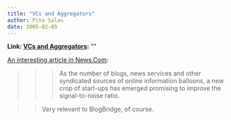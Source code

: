 ```yaml
---
title: "VCs and Aggregators"
author: Pito Salas
date: 2005-02-05
---
```


**Link: [VCs and Aggregators](None):** ""

[An interesting article in
News.Com](<http://news.com.com/RSS+feeds+attract+venture+dollars/2100-1038_3-5561158.html?tag=nefd.top>):

>>

>>> As the number of blogs, news services and other syndicated sources of
online information balloons, a new crop of start-ups has emerged promising to
improve the signal-to-noise ratio.

>>

>> Very relevant to BlogBridge, of course.


